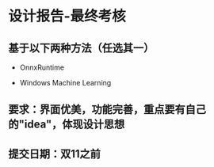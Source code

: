 # 设计报告-最终考核

## 基于以下两种方法（任选其一）

- OnnxRuntime

- Windows Machine Learning

## 要求：界面优美，功能完善，重点要有自己的"idea"，体现设计思想

## 提交日期：双11之前
